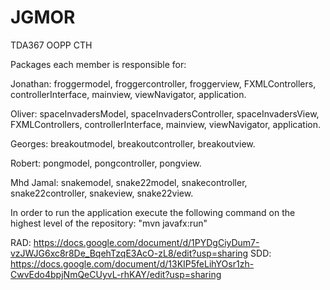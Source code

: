 # JGMOR
TDA367 OOPP CTH

Packages each member is responsible for:

Jonathan: froggermodel, froggercontroller, froggerview, FXMLControllers, controllerInterface, mainview, viewNavigator, application.

Oliver: spaceInvadersModel, spaceInvadersController, spaceInvadersView, FXMLControllers, controllerInterface, mainview, viewNavigator, application.

Georges: breakoutmodel, breakoutcontroller, breakoutview.

Robert: pongmodel, pongcontroller, pongview.

Mhd Jamal: snakemodel, snake22model, snakecontroller, snake22controller, snakeview, snake22view.


In order to run the application execute the following command on the highest level of the repository: "mvn javafx:run"


RAD: https://docs.google.com/document/d/1PYDgCiyDum7-vzJWJG6xc8r8De_BqehTzqE3AcO-zL8/edit?usp=sharing
SDD: https://docs.google.com/document/d/13KIP5feLihYOsr1zh-CwvEdo4bpjNmQeCUyvL-rhKAY/edit?usp=sharing
